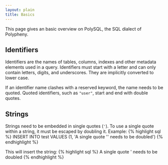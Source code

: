 ```yaml
---
layout: plain
title: Basics
---
```


This page gives an basic overview on PolySQL, the SQL dialect of Polypheny.


## Identifiers

Identifiers are the names of tables, columns, indexes and other metadata elements used in a query. Identifiers must start with a letter and can only contain letters, digits, and underscores. They are implicitly converted to lower case.

If an identifier name clashes with a reserved keyword, the name needs to be quoted. Quoted identifiers, such as `"user"`, start and end with double quotes.


## Strings

Strings need to be embedded in single quotes (`'`). To use a single quote within a string, it must be escaped by doubling it. Example:
{% highlight sql %}
INSERT INTO test VALUES (1, 'A single quote '' needs to be doubled')
{% endhighlight %}

This will insert the string:
{% highlight sql %}
A single quote ' needs to be doubled
{% endhighlight %}